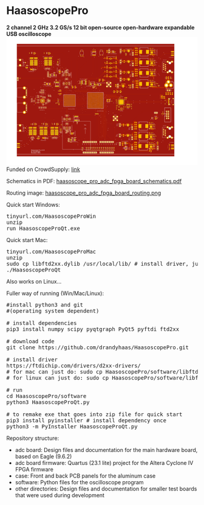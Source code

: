 # HaasoscopePro
**2 channel 2 GHz 3.2 GS/s 12 bit open-source open-hardware expandable USB oscilloscope**
![haasoscope_pro_adc_fpga_board.png](adc%20board%2Fhaasoscope_pro_adc_fpga_board.png)
Funded on CrowdSupply: [link](https://www.crowdsupply.com/andy-haas/haasoscope-pro)

Schematics in PDF: [haasoscope_pro_adc_fpga_board_schematics.pdf](adc%20board%2Fhaasoscope_pro_adc_fpga_board_schematics.pdf)

Routing image: [haasoscope_pro_adc_fpga_board_routing.png](adc%20board%2Fhaasoscope_pro_adc_fpga_board_routing.png)

Quick start Windows:
<pre>
tinyurl.com/HaasoscopeProWin
unzip
run HaasoscopeProQt.exe
</pre>

Quick start Mac:
<pre>
tinyurl.com/HaasoscopeProMac
unzip
sudo cp libftd2xx.dylib /usr/local/lib/ # install driver, just need to do once
./HaasoscopeProQt
</pre>

Also works on Linux...

Fuller way of running (Win/Mac/Linux):
<pre>
#install python3 and git
#(operating system dependent)

# install dependencies
pip3 install numpy scipy pyqtgraph PyQt5 pyftdi ftd2xx

# download code
git clone https://github.com/drandyhaas/HaasoscopePro.git

# install driver
https://ftdichip.com/drivers/d2xx-drivers/
# for mac can just do: sudo cp HaasoscopePro/software/libftd2xx.dylib /usr/local/lib/
# for linux can just do: sudo cp HaasoscopePro/software/libftd2xx.so /usr/lib/

# run
cd HaasoscopePro/software
python3 HaasoscopeProQt.py

# to remake exe that goes into zip file for quick start
pip3 install pyinstaller # install dependency once
python3 -m PyInstaller HaasoscopeProQt.py
</pre>

Repository structure:
- adc board: Design files and documentation for the main hardware board, based on Eagle (9.6.2)
- adc board firmware: Quartus (23.1 lite) project for the Altera Cyclone IV FPGA firmware
- case: Front and back PCB panels for the aluminum case
- software: Python files for the oscilloscope program
- other directories: Design files and documentation for smaller test boards that were used during development 

